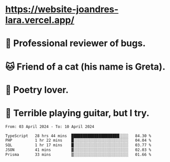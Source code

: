 # https://website-joandres-lara.vercel.app/
# 🐛 Professional reviewer of bugs.
# 🐱 Friend of a cat (his name is Greta).
# 📜 Poetry lover.
# 🎸 Terrible playing guitar, but I try.

<!--START_SECTION:waka-->

```txt
From: 03 April 2024 - To: 10 April 2024

TypeScript   28 hrs 44 mins  █████████████████████░░░░   84.30 %
PHP          1 hr 22 mins    █░░░░░░░░░░░░░░░░░░░░░░░░   04.04 %
SQL          1 hr 17 mins    █░░░░░░░░░░░░░░░░░░░░░░░░   03.77 %
JSON         41 mins         ▓░░░░░░░░░░░░░░░░░░░░░░░░   02.03 %
Prisma       33 mins         ▒░░░░░░░░░░░░░░░░░░░░░░░░   01.66 %
```

<!--END_SECTION:waka-->
